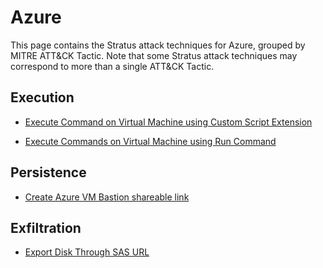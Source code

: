 # Azure

This page contains the Stratus attack techniques for Azure, grouped by MITRE ATT&CK Tactic.
Note that some Stratus attack techniques may correspond to more than a single ATT&CK Tactic.







## Execution
  
  - [Execute Command on Virtual Machine using Custom Script Extension](./azure.execution.vm-custom-script-extension.md)
  
  - [Execute Commands on Virtual Machine using Run Command](./azure.execution.vm-run-command.md)
  



## Persistence
  
  - [Create Azure VM Bastion shareable link](./azure.persistence.create-bastion-shareable-link.md)
  















## Exfiltration
  
  - [Export Disk Through SAS URL](./azure.exfiltration.disk-export.md)
  



